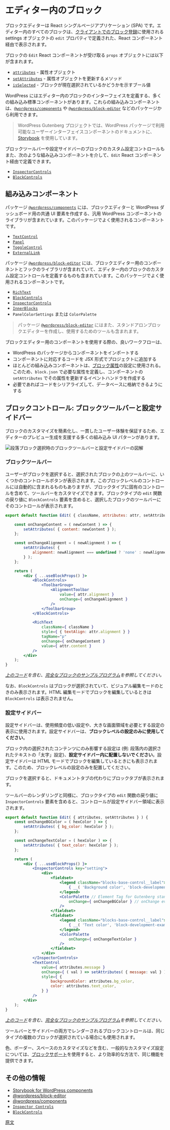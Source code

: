 <!-- 
# The block in the Editor
 -->
# エディター内のブロック

<!-- 
The Block Editor is a React Single Page Application (SPA) and every block in the editor is displayed through a React component defined in the `edit` property of the settings object used to [register the block on the client](https://developer.wordpress.org/block-editor/getting-started/fundamentals/registration-of-a-block/#registration-of-the-block-with-javascript-client-side). 
 -->
ブロックエディターは React シングルページアプリケーション (SPA) です。エディター内のすべてのブロックは、[クライアントでのブロック登録](https://ja.wordpress.org/team/handbook/block-editor/getting-started/fundamentals/registration-of-a-block/#JavaScript-%E3%81%AB%E3%82%88%E3%82%8B%E3%83%96%E3%83%AD%E3%83%83%E3%82%AF%E3%81%AE%E7%99%BB%E9%8C%B2%EF%BC%88%E3%82%AF%E3%83%A9%E3%82%A4%E3%82%A2%E3%83%B3%E3%83%88%E5%81%B4%EF%BC%89)に使用される settings オブジェクトの `edit` プロパティで定義された、React コンポーネント経由で表示されます。

<!-- 
The `props` object received by the block's `Edit` React component includes:

- [`attributes`](https://developer.wordpress.org/block-editor/reference-guides/block-api/block-edit-save/#attributes) - attributes object
- [`setAttributes`](https://developer.wordpress.org/block-editor/reference-guides/block-api/block-edit-save/#setattributes) - method to update the attributes object
- [`isSelected`](https://developer.wordpress.org/block-editor/reference-guides/block-api/block-edit-save/#isselected) - boolean that communicates whether the block is currently selected
 -->
ブロックの `Edit` React コンポーネントが受け取る `props` オブジェクトには以下が含まれます。
- [`attributes`](https://ja.wordpress.org/team/handbook/block-editor/reference-guides/block-api/block-edit-save/#%E5%B1%9E%E6%80%A7) - 属性オブジェクト
- [`setAttributes`](https://ja.wordpress.org/team/handbook/block-editor/reference-guides/block-api/block-edit-save/#setAttributes) - 属性オブジェクトを更新するメソッド
- [`isSelected`](https://ja.wordpress.org/team/handbook/block-editor/reference-guides/block-api/block-edit-save/#isSelected) - ブロックが現在選択されているかどうかを示すブール値

<!-- 
WordPress provides many built-in standard components that can be used to define the interface of the block in the editor. These built-in components are available via packages such as [`@wordpress/components`](https://developer.wordpress.org/block-editor/reference-guides/packages/packages-components/) and [`@wordpress/block-editor`](https://developer.wordpress.org/block-editor/reference-guides/packages/packages-block-editor/).
 -->
WordPress にはエディター内のブロックのインターフェイスを定義する、多くの組み込み標準コンポーネントがあります。これらの組み込みコンポーネントは、[`@wordpress/components`](https://developer.wordpress.org/block-editor/reference-guides/packages/packages-components/) や [`@wordpress/block-editor`](https://developer.wordpress.org/block-editor/reference-guides/packages/packages-block-editor/) などのパッケージから利用できます。

<!-- 
<div class="callout">
The WordPress Gutenberg project uses <a href="https://wordpress.github.io/gutenberg/?path=/docs/docs-introduction--page">Storybook</a> to document the user interface components that are available in WordPress packages.
</div>
 -->
> WordPress Gutenberg プロジェクトでは、WordPress パッケージで利用可能なユーザーインターフェイスコンポーネントのドキュメントに、<a href="https://wordpress.github.io/gutenberg/?path=/docs/docs-introduction--page">Storybook</a> を使用しています。

<!-- 
Custom settings controls for the block in the Block Toolbar or the Settings Sidebar can also be defined through this `Edit` React component via built-in components such as:

- [`InspectorControls`](https://github.com/WordPress/gutenberg/blob/HEAD/packages/block-editor/src/components/inspector-controls/README.md) 
- [`BlockControls`](https://github.com/WordPress/gutenberg/tree/trunk/packages/block-editor/src/components/block-controls) 
 -->
ブロックツールバーや設定サイドバーのブロックのカスタム設定コントロールもまた、次のような組み込みコンポーネントを介して、`Edit` React コンポーネント経由で定義できます。
- [`InspectorControls`](https://github.com/WordPress/gutenberg/blob/HEAD/packages/block-editor/src/components/inspector-controls/README.md)
- [`BlockControls`](https://github.com/WordPress/gutenberg/tree/trunk/packages/block-editor/src/components/block-controls)

<!-- 
## Built-in components
 -->
## 組み込みコンポーネント

<!-- 
The package [`@wordpress/components`](https://developer.wordpress.org/block-editor/reference-guides/packages/packages-components/) includes a library of generic WordPress components to create common UI elements for the Block Editor and the WordPress dashboard. Some of the  most commonly used components from this package are:
 -->
パッケージ [`@wordpress/components`](https://developer.wordpress.org/block-editor/reference-guides/packages/packages-components/) には、ブロックエディターと WordPress ダッシュボード用の共通 UI 要素を作成する、汎用 WordPress コンポーネントのライブラリが含まれています。このパッケージでよく使用されるコンポーネントです。

- [`TextControl`](https://wordpress.github.io/gutenberg/?path=/docs/components-textcontrol--docs) 
- [`Panel`](https://wordpress.github.io/gutenberg/?path=/docs/components-panel--docs)
- [`ToggleControl`](https://wordpress.github.io/gutenberg/?path=/docs/components-togglecontrol--docs)
- [`ExternalLink`](https://wordpress.github.io/gutenberg/?path=/docs/components-externallink--docs)

<!-- 
The package [`@wordpress/block-editor`](https://developer.wordpress.org/block-editor/reference-guides/packages/packages-block-editor/) includes a library of components and hooks for the Block Editor, including those to define custom settings controls for the block in the Editor. Some of the components most commonly used from this package are:
 -->
パッケージ [`@wordpress/block-editor`](https://developer.wordpress.org/block-editor/reference-guides/packages/packages-block-editor/) には、ブロックエディター用のコンポーネントとフックのライブラリが含まれていて、エディター内のブロックのカスタム設定コントロールを定義するものも含まれています。このパッケージでよく使用されるコンポーネントです。

<!-- 
- [`RichText`](https://github.com/WordPress/gutenberg/blob/HEAD/packages/block-editor/src/components/rich-text/README.md)
- [`BlockControls`](https://github.com/WordPress/gutenberg/tree/trunk/packages/block-editor/src/components/block-controls)
- [`InspectorControls`](https://github.com/WordPress/gutenberg/blob/HEAD/packages/block-editor/src/components/inspector-controls/README.md)
- [`InnerBlocks`](https://github.com/WordPress/gutenberg/blob/HEAD/packages/block-editor/src/components/inner-blocks/README.md)
- `PanelColorSettings` or `ColorPalette`
 -->
- [`RichText`](https://github.com/WordPress/gutenberg/blob/HEAD/packages/block-editor/src/components/rich-text/README.md)
- [`BlockControls`](https://github.com/WordPress/gutenberg/tree/trunk/packages/block-editor/src/components/block-controls)
- [`InspectorControls`](https://github.com/WordPress/gutenberg/blob/HEAD/packages/block-editor/src/components/inspector-controls/README.md)
- [`InnerBlocks`](https://github.com/WordPress/gutenberg/blob/HEAD/packages/block-editor/src/components/inner-blocks/README.md)
- `PanelColorSettings` または `ColorPalette`

<!-- 
<div class="callout callout-tip">
The package <a href="https://developer.wordpress.org/block-editor/reference-guides/packages/packages-block-editor/"><code>@wordpress/block-editor</code></a> also provide the tools to create and use standalone block editors.
</div>
 -->
> パッケージ [`@wordpress/block-editor`](https://developer.wordpress.org/block-editor/reference-guides/packages/packages-block-editor/) にはまた、スタンドアロンブロックエディターを作成し、使用するためのツールも含まれます。

<!-- 
A good workflow when using a component for the Block Editor is:

- Import the component from a WordPress package
- Add the corresponding code for the component to your project in JSX format
- Most built-in components will be used to set [block attributes](https://developer.wordpress.org/block-editor/getting-started/fundamentals/block-json/#using-attributes-to-store-block-data), so define any necessary attributes in `block.json` and create event handlers to update those attributes with `setAttributes` in your component
- If needed, adapt the code to be serialized and stored in the database
 -->
ブロックエディター用のコンポーネントを使用する際の、良いワークフローは、
- WordPress のパッケージからコンポーネントをインポートする
- コンポーネントに対応するコードを JSX 形式でプロジェクトに追加する
- ほとんどの組み込みコンポーネントは、[ブロック属性](https://ja.wordpress.org/team/handbook/block-editor/getting-started/fundamentals/block-json/#attributes-%E3%82%92%E4%BD%BF%E7%94%A8%E3%81%97%E3%81%9F%E3%83%96%E3%83%AD%E3%83%83%E3%82%AF%E3%83%87%E3%83%BC%E3%82%BF%E3%81%AE%E4%BF%9D%E5%AD%98)の設定に使用される。このため、`block.json` で必要な属性を定義し、コンポーネントの `setAttributes` でその属性を更新するイベントハンドラを作成する
- 必要であればコードをシリアライズして、データベースに格納できるようにする

<!-- 
## Block Controls: Block Toolbar and Settings Sidebar
 -->
## ブロックコントロール: ブロックツールバーと設定サイドバー

<!-- 
To simplify block customization and ensure a consistent experience for users, there are a number of built-in UI patterns to help generate the editor preview. 
 -->
ブロックのカスタマイズを簡素化し、一貫したユーザー体験を保証するため、エディターのプレビュー生成を支援する多くの組み込み UI パターンがあります。

<!-- 
![Diagram showing the Block Toolbar and the Settings Sidebar when a Paragraph block is selected](https://developer.wordpress.org/files/2023/12/block-toolbar-settings-sidebar.png)
 -->
![段落ブロック選択時のブロックツールバーと設定サイドバーの図解](https://developer.wordpress.org/files/2023/12/block-toolbar-settings-sidebar.png)

<!-- 
### Block Toolbar
 -->
### ブロックツールバー

<!-- 
When the user selects a block, a number of control buttons may be shown in a toolbar above the selected block. Some of these block-level controls may be included automatically but you can also customize the toolbar to include controls specific to your block type. If the return value of your block type's `edit` function includes a `BlockControls` element, those controls will be shown in the selected block's toolbar.
 -->
ユーザーがブロックを選択すると、選択されたブロックの上のツールバーに、いくつかのコントロールボタンが表示されます。このブロックレベルのコントロールには自動的に含まれるものもありますが、ブロックタイプに固有のコントロールを含めて、ツールバーをカスタマイズできます。ブロックタイプの `edit` 関数の戻り値に `BlockControls` 要素を含めると、選択したブロックのツールバーにそのコントロールが表示されます。

```jsx
export default function Edit( { className, attributes: attr, setAttributes } ) {

	const onChangeContent = ( newContent ) => {
		setAttributes( { content: newContent } );
	};

	const onChangeAlignment = ( newAlignment ) => {
		setAttributes( {
			alignment: newAlignment === undefined ? 'none' : newAlignment,
		} );
	};

	return (
		<div { ...useBlockProps() }>
			<BlockControls>
				<ToolbarGroup>
					<AlignmentToolbar
						value={ attr.alignment }
						onChange={ onChangeAlignment }
					/>
				</ToolbarGroup>
			</BlockControls>

			<RichText
				className={ className }
				style={ { textAlign: attr.alignment } }
				tagName="p"
				onChange={ onChangeContent }
				value={ attr.content }
			/>
		</div>
	);
}
```

<!-- 
_See the [full block example](https://github.com/WordPress/block-development-examples/tree/trunk/plugins/block-toolbar-ab967f) of the [code above](https://github.com/WordPress/block-development-examples/blob/trunk/plugins/block-toolbar-ab967f/src/edit.js)._
 -->
_[上のコード](https://github.com/WordPress/block-development-examples/blob/trunk/plugins/block-toolbar-ab967f/src/edit.js)を含む、[完全なブロックのサンプルプログラム](https://github.com/WordPress/block-development-examples/tree/trunk/plugins/block-toolbar-ab967f)を参照してください。_

<!-- 
Note that `BlockControls` is only visible when the block is currently selected and in visual editing mode. `BlockControls` are not shown when editing a block in HTML editing mode.
 -->
なお、`BlockControls` はブロックが選択されていて、ビジュアル編集モードのときのみ表示されます。HTML 編集モードでブロックを編集しているときは `BlockControls` は表示されません。

<!-- 
### Settings Sidebar
 -->
### 設定サイドバー

<!-- 
The Settings Sidebar is used to display less-often-used settings or settings that require more screen space. The Settings Sidebar should be used for **block-level settings only**.
 -->
設定サイドバーは、使用頻度の低い設定や、大きな画面領域を必要とする設定の表示に使用されます。設定サイドバーは、**ブロックレベルの設定のみに使用してください**。

<!-- 
If you have settings that affects only selected content inside a block (example: the "bold" setting for selected text inside a paragraph): **do not place it inside the Settings Sidebar**. The Settings Sidebar is displayed even when editing a block in HTML mode, so it should only contain block-level settings.
 -->
ブロック内の選択されたコンテンツにのみ影響する設定は (例: 段落内の選択されたテキストの「太字」設定)、**設定サイドバー内に配置しないでください**。設定サイドバーは HTML モードでブロックを編集しているときにも表示されます。このため、ブロックレベルの設定のみを配置してください。

<!-- 
The Block Tab is shown in place of the Document Tab when a block is selected.
 -->
ブロックを選択すると、ドキュメントタブの代わりにブロックタブが表示されます。

<!-- 
Similar to rendering a toolbar, if you include an `InspectorControls` element in the return value of your block type's `edit` function, those controls will be shown in the Settings Sidebar region.
 -->
ツールバーのレンダリングと同様に、ブロックタイプの `edit` 関数の戻り値に `InspectorControls` 要素を含めると、コントロールが設定サイドバー領域に表示されます。

```jsx
export default function Edit( { attributes, setAttributes } ) {
	const onChangeBGColor = ( hexColor ) => {
		setAttributes( { bg_color: hexColor } );
	};

	const onChangeTextColor = ( hexColor ) => {
		setAttributes( { text_color: hexColor } );
	};

	return (
		<div { ...useBlockProps() }>
			<InspectorControls key="setting">
				<div>
					<fieldset>
						<legend className="blocks-base-control__label">
							{ __( 'Background color', 'block-development-examples' ) }
						</legend>
						<ColorPalette // Element Tag for Gutenberg standard colour selector
							onChange={ onChangeBGColor } // onChange event callback
						/>
					</fieldset>
					<fieldset>
						<legend className="blocks-base-control__label">
							{ __( 'Text color', 'block-development-examples' ) }
						</legend>
						<ColorPalette
							onChange={ onChangeTextColor }
						/>
					</fieldset>
				</div>
			</InspectorControls>
			<TextControl
				value={ attributes.message }
				onChange={ ( val ) => setAttributes( { message: val } ) }
				style={ {
					backgroundColor: attributes.bg_color,
					color: attributes.text_color,
				} }
			/>
		</div>
	);
}
```
<!-- 
_See the [full block example](https://github.com/WordPress/block-development-examples/tree/trunk/plugins/settings-sidebar-82c525) of the [code above](https://github.com/WordPress/block-development-examples/blob/trunk/plugins/settings-sidebar-82c525/src/edit.js)._
 -->

_[上のコード](https://github.com/WordPress/block-development-examples/blob/trunk/plugins/settings-sidebar-82c525/src/edit.js)を含む、[完全なブロックのサンプルプログラム](https://github.com/WordPress/block-development-examples/tree/trunk/plugins/settings-sidebar-82c525)を参照してください。_

<!-- 
Block controls rendered in both the toolbar and sidebar will also be used when multiple blocks of the same type are selected.
 -->
ツールバーとサイドバーの両方でレンダーされるブロックコントロールは、同じタイプの複数のブロックが選択されている場合にも使用されます。

<!-- 
<div class="callout callout-note">
For common customization settings including color, border, spacing customization and more, you can rely on <a href="https://developer.wordpress.org/block-editor/getting-started/fundamentals/block-json/#enable-ui-settings-panels-for-the-block-with-supports">block supports</a> to provide the same functionality in a more efficient way.
</div>
 -->
色、ボーダー、スペースのカスタマイズなどを含む、一般的なカスタマイズ設定については、<a href="https://ja.wordpress.org/team/handbook/block-editor/getting-started/fundamentals/block-json/#supports-%E3%81%AB%E3%82%88%E3%82%8B%E3%83%96%E3%83%AD%E3%83%83%E3%82%AF%E3%81%AE-UI-%E8%A8%AD%E5%AE%9A%E3%83%91%E3%83%8D%E3%83%AB%E3%81%AE%E6%9C%89%E5%8A%B9%E5%8C%96">ブロックサポート</a>を使用すると、より効率的な方法で、同じ機能を提供できます。

<!-- 
## Additional resources
 -->
## その他の情報

- [Storybook for WordPress components](https://wordpress.github.io/gutenberg/?path=/docs/docs-introduction--page)
- [@wordpress/block-editor](https://developer.wordpress.org/block-editor/reference-guides/packages/packages-block-editor/)
- [@wordpress/components](https://developer.wordpress.org/block-editor/reference-guides/packages/packages-components/)
- [`Inspector Controls`](https://github.com/WordPress/gutenberg/blob/HEAD/packages/block-editor/src/components/inspector-controls/README.md)
- [`BlockControls`](https://github.com/WordPress/gutenberg/tree/trunk/packages/block-editor/src/components/block-controls)

[原文](https://github.com/WordPress/gutenberg/blob/trunk/docs/getting-started/fundamentals/block-in-the-editor.md)